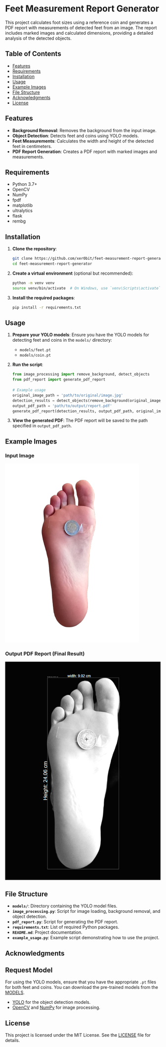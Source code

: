 # Feet Measurement Report Generator

This project calculates foot sizes using a reference coin and generates a PDF report with measurements of detected feet from an image. The report includes marked images and calculated dimensions, providing a detailed analysis of the detected objects.

## Table of Contents

- [Features](#features)
- [Requirements](#requirements)
- [Installation](#installation)
- [Usage](#usage)
- [Example Images](#example-images)
- [File Structure](#file-structure)
- [Acknowledgments](#acknowledgments)
- [License](#license)

## Features

- **Background Removal**: Removes the background from the input image.
- **Object Detection**: Detects feet and coins using YOLO models.
- **Feet Measurements**: Calculates the width and height of the detected feet in centimeters.
- **PDF Report Generation**: Creates a PDF report with marked images and measurements.

## Requirements

- Python 3.7+
- OpenCV
- NumPy
- fpdf
- matplotlib
- ultralytics
- flask
- rembg

## Installation

1. **Clone the repository**:
    ```bash
    git clone https://github.com/xer0bit/feet-measurement-report-generator.git
    cd feet-measurement-report-generator
    ```

2. **Create a virtual environment** (optional but recommended):
    ```bash
    python -m venv venv
    source venv/bin/activate  # On Windows, use `venv\Scripts\activate`
    ```

3. **Install the required packages**:
    ```bash
    pip install -r requirements.txt
    ```

## Usage

1. **Prepare your YOLO models**:
    Ensure you have the YOLO models for detecting feet and coins in the `models/` directory:
    - `models/feet.pt`
    - `models/coin.pt`

2. **Run the script**:
    ```python
    from image_processing import remove_background, detect_objects
    from pdf_report import generate_pdf_report

    # Example usage
    original_image_path = 'path/to/original/image.jpg'
    detection_results = detect_objects(remove_background(original_image_path))
    output_pdf_path = 'path/to/output/report.pdf'
    generate_pdf_report(detection_results, output_pdf_path, original_image_path)
    ```

3. **View the generated PDF**:
    The PDF report will be saved to the path specified in `output_pdf_path`.

## Example Images

### Input Image
![Input Image](https://github.com/Xer0bit/BRP-SizeMeasure/blob/main/temp/aed3f5b6-66be-49cb-85b7-8d26701dc2a5/input.png)

### Output PDF Report (Final Result)
![Output PDF Report](https://github.com/Xer0bit/BRP-SizeMeasure/blob/main/temp/aed3f5b6-66be-49cb-85b7-8d26701dc2a5/output.png)

## File Structure

- **`models/`**: Directory containing the YOLO model files.
- **`image_processing.py`**: Script for image loading, background removal, and object detection.
- **`pdf_report.py`**: Script for generating the PDF report.
- **`requirements.txt`**: List of required Python packages.
- **`README.md`**: Project documentation.
- **`example_usage.py`**: Example script demonstrating how to use the project.

## Acknowledgments

## Request Model

For using the YOLO models, ensure that you have the appropriate `.pt` files for both feet and coins. You can download the pre-trained models from the [MODELS](https://drive.google.com/file/d/1h-8lsIfJgZgJalnQuRw_cWcRR2zWONqJ/view?usp=sharing).

- [YOLO](https://github.com/ultralytics/yolov5) for the object detection models.
- [OpenCV](https://opencv.org/) and [NumPy](https://numpy.org/) for image processing.

## License

This project is licensed under the MIT License. See the [LICENSE](LICENSE) file for details.
